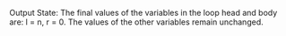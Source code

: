 Output State: The final values of the variables in the loop head and body are: l = n, r = 0. The values of the other variables remain unchanged.